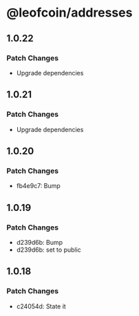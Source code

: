 # @leofcoin/addresses

## 1.0.22

### Patch Changes

- Upgrade dependencies

## 1.0.21

### Patch Changes

- Upgrade dependencies

## 1.0.20

### Patch Changes

- fb4e9c7: Bump

## 1.0.19

### Patch Changes

- d239d6b: Bump
- d239d6b: set to public

## 1.0.18

### Patch Changes

- c24054d: State it
